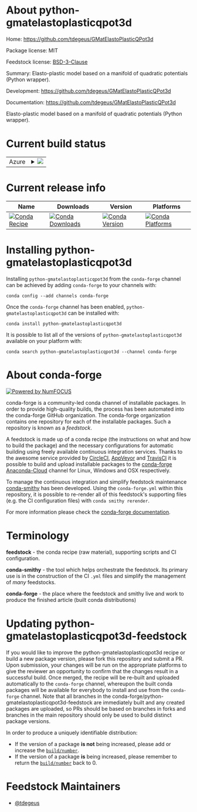 About python-gmatelastoplasticqpot3d
====================================

Home: https://github.com/tdegeus/GMatElastoPlasticQPot3d

Package license: MIT

Feedstock license: [BSD-3-Clause](https://github.com/conda-forge/python-gmatelastoplasticqpot3d-feedstock/blob/master/LICENSE.txt)

Summary: Elasto-plastic model based on a manifold of quadratic potentials (Python wrapper).

Development: https://github.com/tdegeus/GMatElastoPlasticQPot3d

Documentation: https://github.com/tdegeus/GMatElastoPlasticQPot3d

Elasto-plastic model based on a manifold of quadratic potentials (Python wrapper).

Current build status
====================


<table>
    
  <tr>
    <td>Azure</td>
    <td>
      <details>
        <summary>
          <a href="https://dev.azure.com/conda-forge/feedstock-builds/_build/latest?definitionId=8602&branchName=master">
            <img src="https://dev.azure.com/conda-forge/feedstock-builds/_apis/build/status/python-gmatelastoplasticqpot3d-feedstock?branchName=master">
          </a>
        </summary>
        <table>
          <thead><tr><th>Variant</th><th>Status</th></tr></thead>
          <tbody><tr>
              <td>linux_64_python3.6.____73_pypy</td>
              <td>
                <a href="https://dev.azure.com/conda-forge/feedstock-builds/_build/latest?definitionId=8602&branchName=master">
                  <img src="https://dev.azure.com/conda-forge/feedstock-builds/_apis/build/status/python-gmatelastoplasticqpot3d-feedstock?branchName=master&jobName=linux&configuration=linux_64_python3.6.____73_pypy" alt="variant">
                </a>
              </td>
            </tr><tr>
              <td>linux_64_python3.6.____cpython</td>
              <td>
                <a href="https://dev.azure.com/conda-forge/feedstock-builds/_build/latest?definitionId=8602&branchName=master">
                  <img src="https://dev.azure.com/conda-forge/feedstock-builds/_apis/build/status/python-gmatelastoplasticqpot3d-feedstock?branchName=master&jobName=linux&configuration=linux_64_python3.6.____cpython" alt="variant">
                </a>
              </td>
            </tr><tr>
              <td>linux_64_python3.7.____73_pypy</td>
              <td>
                <a href="https://dev.azure.com/conda-forge/feedstock-builds/_build/latest?definitionId=8602&branchName=master">
                  <img src="https://dev.azure.com/conda-forge/feedstock-builds/_apis/build/status/python-gmatelastoplasticqpot3d-feedstock?branchName=master&jobName=linux&configuration=linux_64_python3.7.____73_pypy" alt="variant">
                </a>
              </td>
            </tr><tr>
              <td>linux_64_python3.7.____cpython</td>
              <td>
                <a href="https://dev.azure.com/conda-forge/feedstock-builds/_build/latest?definitionId=8602&branchName=master">
                  <img src="https://dev.azure.com/conda-forge/feedstock-builds/_apis/build/status/python-gmatelastoplasticqpot3d-feedstock?branchName=master&jobName=linux&configuration=linux_64_python3.7.____cpython" alt="variant">
                </a>
              </td>
            </tr><tr>
              <td>linux_64_python3.8.____cpython</td>
              <td>
                <a href="https://dev.azure.com/conda-forge/feedstock-builds/_build/latest?definitionId=8602&branchName=master">
                  <img src="https://dev.azure.com/conda-forge/feedstock-builds/_apis/build/status/python-gmatelastoplasticqpot3d-feedstock?branchName=master&jobName=linux&configuration=linux_64_python3.8.____cpython" alt="variant">
                </a>
              </td>
            </tr><tr>
              <td>linux_64_python3.9.____cpython</td>
              <td>
                <a href="https://dev.azure.com/conda-forge/feedstock-builds/_build/latest?definitionId=8602&branchName=master">
                  <img src="https://dev.azure.com/conda-forge/feedstock-builds/_apis/build/status/python-gmatelastoplasticqpot3d-feedstock?branchName=master&jobName=linux&configuration=linux_64_python3.9.____cpython" alt="variant">
                </a>
              </td>
            </tr><tr>
              <td>osx_64_python3.6.____73_pypy</td>
              <td>
                <a href="https://dev.azure.com/conda-forge/feedstock-builds/_build/latest?definitionId=8602&branchName=master">
                  <img src="https://dev.azure.com/conda-forge/feedstock-builds/_apis/build/status/python-gmatelastoplasticqpot3d-feedstock?branchName=master&jobName=osx&configuration=osx_64_python3.6.____73_pypy" alt="variant">
                </a>
              </td>
            </tr><tr>
              <td>osx_64_python3.6.____cpython</td>
              <td>
                <a href="https://dev.azure.com/conda-forge/feedstock-builds/_build/latest?definitionId=8602&branchName=master">
                  <img src="https://dev.azure.com/conda-forge/feedstock-builds/_apis/build/status/python-gmatelastoplasticqpot3d-feedstock?branchName=master&jobName=osx&configuration=osx_64_python3.6.____cpython" alt="variant">
                </a>
              </td>
            </tr><tr>
              <td>osx_64_python3.7.____73_pypy</td>
              <td>
                <a href="https://dev.azure.com/conda-forge/feedstock-builds/_build/latest?definitionId=8602&branchName=master">
                  <img src="https://dev.azure.com/conda-forge/feedstock-builds/_apis/build/status/python-gmatelastoplasticqpot3d-feedstock?branchName=master&jobName=osx&configuration=osx_64_python3.7.____73_pypy" alt="variant">
                </a>
              </td>
            </tr><tr>
              <td>osx_64_python3.7.____cpython</td>
              <td>
                <a href="https://dev.azure.com/conda-forge/feedstock-builds/_build/latest?definitionId=8602&branchName=master">
                  <img src="https://dev.azure.com/conda-forge/feedstock-builds/_apis/build/status/python-gmatelastoplasticqpot3d-feedstock?branchName=master&jobName=osx&configuration=osx_64_python3.7.____cpython" alt="variant">
                </a>
              </td>
            </tr><tr>
              <td>osx_64_python3.8.____cpython</td>
              <td>
                <a href="https://dev.azure.com/conda-forge/feedstock-builds/_build/latest?definitionId=8602&branchName=master">
                  <img src="https://dev.azure.com/conda-forge/feedstock-builds/_apis/build/status/python-gmatelastoplasticqpot3d-feedstock?branchName=master&jobName=osx&configuration=osx_64_python3.8.____cpython" alt="variant">
                </a>
              </td>
            </tr><tr>
              <td>osx_64_python3.9.____cpython</td>
              <td>
                <a href="https://dev.azure.com/conda-forge/feedstock-builds/_build/latest?definitionId=8602&branchName=master">
                  <img src="https://dev.azure.com/conda-forge/feedstock-builds/_apis/build/status/python-gmatelastoplasticqpot3d-feedstock?branchName=master&jobName=osx&configuration=osx_64_python3.9.____cpython" alt="variant">
                </a>
              </td>
            </tr><tr>
              <td>win_64_python3.6.____cpython</td>
              <td>
                <a href="https://dev.azure.com/conda-forge/feedstock-builds/_build/latest?definitionId=8602&branchName=master">
                  <img src="https://dev.azure.com/conda-forge/feedstock-builds/_apis/build/status/python-gmatelastoplasticqpot3d-feedstock?branchName=master&jobName=win&configuration=win_64_python3.6.____cpython" alt="variant">
                </a>
              </td>
            </tr><tr>
              <td>win_64_python3.7.____cpython</td>
              <td>
                <a href="https://dev.azure.com/conda-forge/feedstock-builds/_build/latest?definitionId=8602&branchName=master">
                  <img src="https://dev.azure.com/conda-forge/feedstock-builds/_apis/build/status/python-gmatelastoplasticqpot3d-feedstock?branchName=master&jobName=win&configuration=win_64_python3.7.____cpython" alt="variant">
                </a>
              </td>
            </tr><tr>
              <td>win_64_python3.8.____cpython</td>
              <td>
                <a href="https://dev.azure.com/conda-forge/feedstock-builds/_build/latest?definitionId=8602&branchName=master">
                  <img src="https://dev.azure.com/conda-forge/feedstock-builds/_apis/build/status/python-gmatelastoplasticqpot3d-feedstock?branchName=master&jobName=win&configuration=win_64_python3.8.____cpython" alt="variant">
                </a>
              </td>
            </tr><tr>
              <td>win_64_python3.9.____cpython</td>
              <td>
                <a href="https://dev.azure.com/conda-forge/feedstock-builds/_build/latest?definitionId=8602&branchName=master">
                  <img src="https://dev.azure.com/conda-forge/feedstock-builds/_apis/build/status/python-gmatelastoplasticqpot3d-feedstock?branchName=master&jobName=win&configuration=win_64_python3.9.____cpython" alt="variant">
                </a>
              </td>
            </tr>
          </tbody>
        </table>
      </details>
    </td>
  </tr>
</table>

Current release info
====================

| Name | Downloads | Version | Platforms |
| --- | --- | --- | --- |
| [![Conda Recipe](https://img.shields.io/badge/recipe-python--gmatelastoplasticqpot3d-green.svg)](https://anaconda.org/conda-forge/python-gmatelastoplasticqpot3d) | [![Conda Downloads](https://img.shields.io/conda/dn/conda-forge/python-gmatelastoplasticqpot3d.svg)](https://anaconda.org/conda-forge/python-gmatelastoplasticqpot3d) | [![Conda Version](https://img.shields.io/conda/vn/conda-forge/python-gmatelastoplasticqpot3d.svg)](https://anaconda.org/conda-forge/python-gmatelastoplasticqpot3d) | [![Conda Platforms](https://img.shields.io/conda/pn/conda-forge/python-gmatelastoplasticqpot3d.svg)](https://anaconda.org/conda-forge/python-gmatelastoplasticqpot3d) |

Installing python-gmatelastoplasticqpot3d
=========================================

Installing `python-gmatelastoplasticqpot3d` from the `conda-forge` channel can be achieved by adding `conda-forge` to your channels with:

```
conda config --add channels conda-forge
```

Once the `conda-forge` channel has been enabled, `python-gmatelastoplasticqpot3d` can be installed with:

```
conda install python-gmatelastoplasticqpot3d
```

It is possible to list all of the versions of `python-gmatelastoplasticqpot3d` available on your platform with:

```
conda search python-gmatelastoplasticqpot3d --channel conda-forge
```


About conda-forge
=================

[![Powered by NumFOCUS](https://img.shields.io/badge/powered%20by-NumFOCUS-orange.svg?style=flat&colorA=E1523D&colorB=007D8A)](http://numfocus.org)

conda-forge is a community-led conda channel of installable packages.
In order to provide high-quality builds, the process has been automated into the
conda-forge GitHub organization. The conda-forge organization contains one repository
for each of the installable packages. Such a repository is known as a *feedstock*.

A feedstock is made up of a conda recipe (the instructions on what and how to build
the package) and the necessary configurations for automatic building using freely
available continuous integration services. Thanks to the awesome service provided by
[CircleCI](https://circleci.com/), [AppVeyor](https://www.appveyor.com/)
and [TravisCI](https://travis-ci.com/) it is possible to build and upload installable
packages to the [conda-forge](https://anaconda.org/conda-forge)
[Anaconda-Cloud](https://anaconda.org/) channel for Linux, Windows and OSX respectively.

To manage the continuous integration and simplify feedstock maintenance
[conda-smithy](https://github.com/conda-forge/conda-smithy) has been developed.
Using the ``conda-forge.yml`` within this repository, it is possible to re-render all of
this feedstock's supporting files (e.g. the CI configuration files) with ``conda smithy rerender``.

For more information please check the [conda-forge documentation](https://conda-forge.org/docs/).

Terminology
===========

**feedstock** - the conda recipe (raw material), supporting scripts and CI configuration.

**conda-smithy** - the tool which helps orchestrate the feedstock.
                   Its primary use is in the construction of the CI ``.yml`` files
                   and simplify the management of *many* feedstocks.

**conda-forge** - the place where the feedstock and smithy live and work to
                  produce the finished article (built conda distributions)


Updating python-gmatelastoplasticqpot3d-feedstock
=================================================

If you would like to improve the python-gmatelastoplasticqpot3d recipe or build a new
package version, please fork this repository and submit a PR. Upon submission,
your changes will be run on the appropriate platforms to give the reviewer an
opportunity to confirm that the changes result in a successful build. Once
merged, the recipe will be re-built and uploaded automatically to the
`conda-forge` channel, whereupon the built conda packages will be available for
everybody to install and use from the `conda-forge` channel.
Note that all branches in the conda-forge/python-gmatelastoplasticqpot3d-feedstock are
immediately built and any created packages are uploaded, so PRs should be based
on branches in forks and branches in the main repository should only be used to
build distinct package versions.

In order to produce a uniquely identifiable distribution:
 * If the version of a package **is not** being increased, please add or increase
   the [``build/number``](https://conda.io/docs/user-guide/tasks/build-packages/define-metadata.html#build-number-and-string).
 * If the version of a package **is** being increased, please remember to return
   the [``build/number``](https://conda.io/docs/user-guide/tasks/build-packages/define-metadata.html#build-number-and-string)
   back to 0.

Feedstock Maintainers
=====================

* [@tdegeus](https://github.com/tdegeus/)

